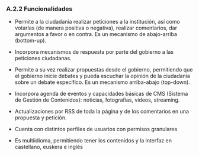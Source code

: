 ### A.2.2 Funcionalidades 

* Permite a la ciudadanía realizar peticiones a la institución, así como votarlas (de manera positiva o negativa), realizar comentarios, dar argumentos a favor o en contra. Es un mecanismo de abajo-arriba (bottom-up). 

* Incorpora mecanismos de respuesta por parte del gobierno a las peticiones ciudadanas.

* Permite a su vez realizar propuestas desde el gobierno, permitiendo que el gobierno inicie debates y pueda escuchar la opinión de la ciudadanía sobre un debate específico. Es un mecanismo arriba-abajo (top-down). 

* Incorpora agenda de eventos y capacidades básicas de CMS (Sistema de Gestión de Contenidos): noticias, fotografías, videos, streaming.

* Actualizaciones por RSS de toda la página y de los comentarios en una propuesta y petición. 

* Cuenta con distintos perfiles de usuarios con permisos granulares 

* Es multiidioma, permitiendo tener los contenidos y la interfaz en castellano, euskera e inglés

